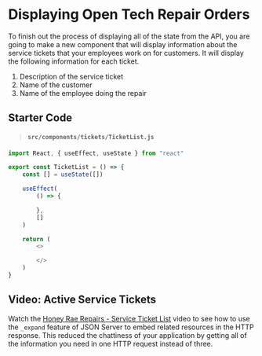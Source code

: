 # Displaying Open Tech Repair Orders

To finish out the process of displaying all of the state from the API, you are going to make a new component that will display information about the service tickets that your employees work on for customers. It will display the following information for each ticket.

1. Description of the service ticket
1. Name of the customer
1. Name of the employee doing the repair

## Starter Code

> #### `src/components/tickets/TicketList.js`

```js
import React, { useEffect, useState } from "react"

export const TicketList = () => {
    const [] = useState([])

    useEffect(
        () => {

        },
        []
    )

    return (
        <>

        </>
    )
}
```

## Video: Active Service Tickets

Watch the [Honey Rae Repairs - Service Ticket List](https://vimeo.com/568512492) video to see how to use the `_expand` feature of JSON Server to embed related resources in the HTTP response. This reduced the chattiness of your application by getting all of the information you need in one HTTP request instead of three.
